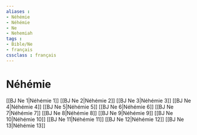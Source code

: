 ```yaml
---
aliases : 
- Néhémie
- Néhémie
- Ne
- Nehemiah
tags : 
- Bible/Ne
- français
cssclass : français
---
```


# Néhémie

[[BJ Ne 1|Néhémie 1]]
[[BJ Ne 2|Néhémie 2]]
[[BJ Ne 3|Néhémie 3]]
[[BJ Ne 4|Néhémie 4]]
[[BJ Ne 5|Néhémie 5]]
[[BJ Ne 6|Néhémie 6]]
[[BJ Ne 7|Néhémie 7]]
[[BJ Ne 8|Néhémie 8]]
[[BJ Ne 9|Néhémie 9]]
[[BJ Ne 10|Néhémie 10]]
[[BJ Ne 11|Néhémie 11]]
[[BJ Ne 12|Néhémie 12]]
[[BJ Ne 13|Néhémie 13]]
